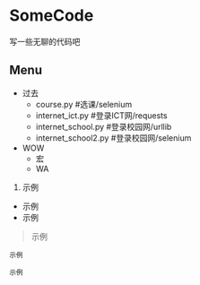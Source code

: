 # SomeCode

写一些无聊的代码吧

## Menu

- 过去
    * course.py #选课/selenium
    * internet_ict.py #登录ICT网/requests
    * internet_school.py #登录校园网/urllib
    * internet_school2.py #登录校园网/selenium
- WOW
    * 宏
    * WA


1. 示例
- 示例
- 示例

> 示例

``示例``

```
示例
```
